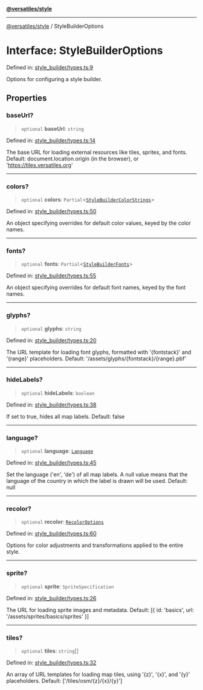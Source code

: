 [**@versatiles/style**](../README.md)

***

[@versatiles/style](../globals.md) / StyleBuilderOptions

# Interface: StyleBuilderOptions

Defined in: [style\_builder/types.ts:9](https://github.com/versatiles-org/versatiles-style/blob/d8cc33a46b85aeaa89bfc9bbd1ece1792d845335/src/style_builder/types.ts#L9)

Options for configuring a style builder.

## Properties

### baseUrl?

> `optional` **baseUrl**: `string`

Defined in: [style\_builder/types.ts:14](https://github.com/versatiles-org/versatiles-style/blob/d8cc33a46b85aeaa89bfc9bbd1ece1792d845335/src/style_builder/types.ts#L14)

The base URL for loading external resources like tiles, sprites, and fonts.
Default: document.location.origin (in the browser), or 'https://tiles.versatiles.org'

***

### colors?

> `optional` **colors**: `Partial`\<[`StyleBuilderColorStrings`](../type-aliases/StyleBuilderColorStrings.md)\>

Defined in: [style\_builder/types.ts:50](https://github.com/versatiles-org/versatiles-style/blob/d8cc33a46b85aeaa89bfc9bbd1ece1792d845335/src/style_builder/types.ts#L50)

An object specifying overrides for default color values, keyed by the color names.

***

### fonts?

> `optional` **fonts**: `Partial`\<[`StyleBuilderFonts`](../type-aliases/StyleBuilderFonts.md)\>

Defined in: [style\_builder/types.ts:55](https://github.com/versatiles-org/versatiles-style/blob/d8cc33a46b85aeaa89bfc9bbd1ece1792d845335/src/style_builder/types.ts#L55)

An object specifying overrides for default font names, keyed by the font names.

***

### glyphs?

> `optional` **glyphs**: `string`

Defined in: [style\_builder/types.ts:20](https://github.com/versatiles-org/versatiles-style/blob/d8cc33a46b85aeaa89bfc9bbd1ece1792d845335/src/style_builder/types.ts#L20)

The URL template for loading font glyphs, formatted with '{fontstack}' and '{range}' placeholders.
Default: '/assets/glyphs/{fontstack}/{range}.pbf'

***

### hideLabels?

> `optional` **hideLabels**: `boolean`

Defined in: [style\_builder/types.ts:38](https://github.com/versatiles-org/versatiles-style/blob/d8cc33a46b85aeaa89bfc9bbd1ece1792d845335/src/style_builder/types.ts#L38)

If set to true, hides all map labels.
Default: false

***

### language?

> `optional` **language**: [`Language`](../type-aliases/Language.md)

Defined in: [style\_builder/types.ts:45](https://github.com/versatiles-org/versatiles-style/blob/d8cc33a46b85aeaa89bfc9bbd1ece1792d845335/src/style_builder/types.ts#L45)

Set the language ('en', 'de') of all map labels.
A null value means that the language of the country in which the label is drawn will be used.
Default: null

***

### recolor?

> `optional` **recolor**: [`RecolorOptions`](RecolorOptions.md)

Defined in: [style\_builder/types.ts:60](https://github.com/versatiles-org/versatiles-style/blob/d8cc33a46b85aeaa89bfc9bbd1ece1792d845335/src/style_builder/types.ts#L60)

Options for color adjustments and transformations applied to the entire style.

***

### sprite?

> `optional` **sprite**: `SpriteSpecification`

Defined in: [style\_builder/types.ts:26](https://github.com/versatiles-org/versatiles-style/blob/d8cc33a46b85aeaa89bfc9bbd1ece1792d845335/src/style_builder/types.ts#L26)

The URL for loading sprite images and metadata.
Default: [{ id: 'basics', url: '/assets/sprites/basics/sprites' }]

***

### tiles?

> `optional` **tiles**: `string`[]

Defined in: [style\_builder/types.ts:32](https://github.com/versatiles-org/versatiles-style/blob/d8cc33a46b85aeaa89bfc9bbd1ece1792d845335/src/style_builder/types.ts#L32)

An array of URL templates for loading map tiles, using '{z}', '{x}', and '{y}' placeholders.
Default: ['/tiles/osm/{z}/{x}/{y}']
